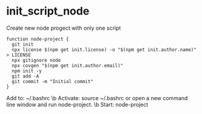 # init_script_node
Create new node progect with only one script

```
function node-project {
  git init
  npx license $(npm get init.license) -o "$(npm get init.author.name)" > LICENSE
  npx gitignore node
  npx covgen "$(npm get init.author.email)"
  npm init -y
  git add -A
  git commit -m "Initial commit"
}
```

Add to: ~/.bashrc \b
Activate: source ~/.bashrc or open a new command line window and run node-project. \b
Start: node-project
